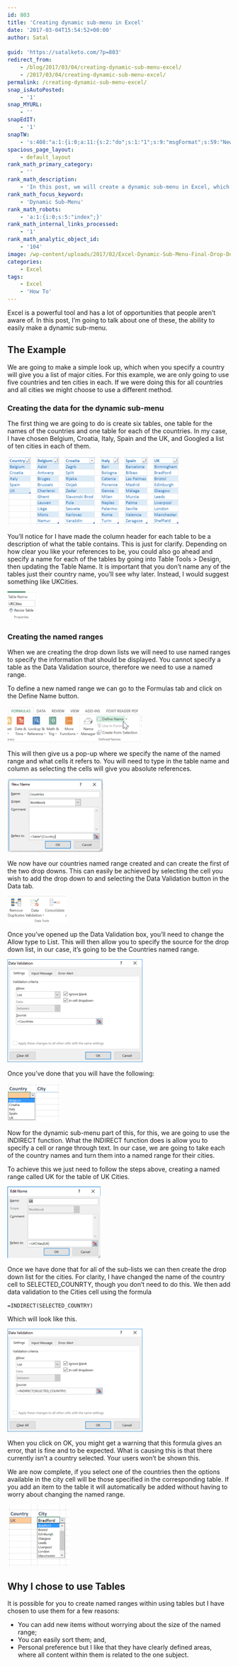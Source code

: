 ```yaml
---
id: 803
title: 'Creating dynamic sub-menu in Excel'
date: '2017-03-04T15:54:52+00:00'
author: Satal

guid: 'https://satalketo.com/?p=803'
redirect_from:
    - /blog/2017/03/04/creating-dynamic-sub-menu-excel/
    - /2017/03/04/creating-dynamic-sub-menu-excel/
permalink: /creating-dynamic-sub-menu-excel/
snap_isAutoPosted:
    - '1'
snap_MYURL:
    - ''
snapEdIT:
    - '1'
snapTW:
    - 's:408:"a:1:{i:0;a:11:{s:2:"do";s:1:"1";s:9:"msgFormat";s:59:"New post (%TITLE%) has been published on %SITENAME% - %URL%";s:8:"attchImg";s:1:"1";s:9:"isAutoImg";s:1:"A";s:8:"imgToUse";s:0:"";s:9:"isAutoURL";s:1:"A";s:8:"urlToUse";s:0:"";s:8:"isPosted";s:1:"1";s:4:"pgID";s:18:"838060768872566785";s:7:"postURL";s:55:"https://twitter.com/SatalKeto/status/838060768872566785";s:5:"pDate";s:19:"2017-03-04 16:17:12";}}";'
spacious_page_layout:
    - default_layout
rank_math_primary_category:
    - ''
rank_math_description:
    - 'In this post, we will create a dynamic sub-menu in Excel, which will provide different options based on the choice made in the first drop down list.'
rank_math_focus_keyword:
    - 'Dynamic Sub-Menu'
rank_math_robots:
    - 'a:1:{i:0;s:5:"index";}'
rank_math_internal_links_processed:
    - '1'
rank_math_analytic_object_id:
    - '104'
image: /wp-content/uploads/2017/02/Excel-Dynamic-Sub-Menu-Final-Drop-Downs-1.png
categories:
    - Excel
tags:
    - Excel
    - 'How To'
---
```


Excel is a powerful tool and has a lot of opportunities that people aren’t aware of. In this post, I’m going to talk about one of these, the ability to easily make a dynamic sub-menu.

## The Example

We are going to make a simple look up, which when you specify a country will give you a list of major cities. For this example, we are only going to use five countries and ten cities in each. If we were doing this for all countries and all cities we might choose to use a different method.

### Creating the data for the dynamic sub-menu

The first thing we are going to do is create six tables, one table for the names of the countries and one table for each of the countries. In my case, I have chosen Belgium, Croatia, Italy, Spain and the UK, and Googled a list of ten cities in each of them.

![The tables for the dynamic sub-menu](/assets/images/2017/02/Excel-Dynamic-Sub-Menu-Tables.png)

You’ll notice for I have made the column header for each table to be a description of what the table contains. This is just for clarify. Depending on how clear you like your references to be, you could also go ahead and specify a name for each of the tables by going into Table Tools &gt; Design, then updating the Table Name. It is important that you don’t name any of the tables just their country name, you’ll see why later. Instead, I would suggest something like UKCities.

![Changing the table name](/assets/images/2017/02/Excel-Dynamic-Sub-Menu-Changing-Table-Name.png)

### Creating the named ranges

When we are creating the drop down lists we will need to use named ranges to specify the information that should be displayed. You cannot specify a table as the Data Validation source, therefore we need to use a named range.

To define a new named range we can go to the Formulas tab and click on the Define Name button.

![Define name button in Ribbon](/assets/images/2017/02/Excel-Dynamic-Sub-Menu-Define-Name.png)

This will then give us a pop-up where we specify the name of the named range and what cells it refers to. You will need to type in the table name and column as selecting the cells will give you absolute references.

![Add new named range](/assets/images/2017/02/Excel-Dynamic-Sub-Menu-New-Named-Range.png)

We now have our countries named range created and can create the first of the two drop downs. This can easily be achieved by selecting the cell you wish to add the drop down to and selecting the Data Validation button in the Data tab.

![Data Validation Button](/assets/images/2017/02/Excel-Dynamic-Sub-Menu-Data-Validation-Button.png)

Once you’ve opened up the Data Validation box, you’ll need to change the Allow type to List. This will then allow you to specify the source for the drop down list, in our case, it’s going to be the Countries named range.

![Creating the countries menu](/assets/images/2017/02/Excel-Dynamic-Sub-Menu-Countries-Data-Validation.png)

Once you’ve done that you will have the following:

![Country drop down list](/assets/images/2017/02/Excel-Dynamic-Sub-Menu-Country-Drop-Down.png)

Now for the dynamic sub-menu part of this, for this, we are going to use the INDIRECT function. What the INDIRECT function does is allow you to specify a cell or range through text. In our case, we are going to take each of the country names and turn them into a named range for their cities.

To achieve this we just need to follow the steps above, creating a named range called UK for the table of UK Cities.

![UK Cities named range](/assets/images/2017/02/Excel-Dynamic-Sub-Menu-UK-Cities.png)

Once we have done that for all of the sub-lists we can then create the drop down list for the cities. For clarity, I have changed the name of the country cell to SELECTED\_COUNRTY, though you don’t need to do this. We then add data validation to the Cities cell using the formula

```
=INDIRECT(SELECTED_COUNTRY)
```

Which will look like this.

![Data Validation for the dynamic sub-menu](/assets/images/2017/02/Excel-Dynamic-Sub-Menu-Sub-Menu.png)

When you click on OK, you might get a warning that this formula gives an error, that is fine and to be expected. What is causing this is that there currently isn’t a country selected. Your users won’t be shown this.

We are now complete, if you select one of the countries then the options available in the city cell will be those specified in the corresponding table. If you add an item to the table it will automatically be added without having to worry about changing the named range.

![](/assets/images/2017/02/Excel-Dynamic-Sub-Menu-Final-Drop-Downs.png)

## Why I chose to use Tables

It is possible for you to create named ranges within using tables but I have chosen to use them for a few reasons:

- You can add new items without worrying about the size of the named range;
- You can easily sort them; and,
- Personal preference but I like that they have clearly defined areas, where all content within them is related to the one subject.